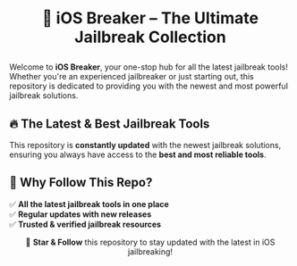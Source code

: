 <p align="center">
  <h1><p align="center">🚀 iOS Breaker – The Ultimate Jailbreak Collection</h1>
</p>

Welcome to **iOS Breaker**, your one-stop hub for all the latest jailbreak tools! Whether you're an experienced jailbreaker or just starting out, this repository is dedicated to providing you with the newest and most powerful jailbreak solutions.  

## 🔥 The Latest & Best Jailbreak Tools  
This repository is **constantly updated** with the newest jailbreak solutions, ensuring you always have access to the **best and most reliable tools**.  

## 🚀 Why Follow This Repo?  
✅ **All the latest jailbreak tools in one place**  
✅ **Regular updates with new releases**  
✅ **Trusted & verified jailbreak resources**  

<p align="center">
  📌 <strong>Star & Follow</strong> this repository to stay updated with the latest in iOS jailbreaking!
</p>
